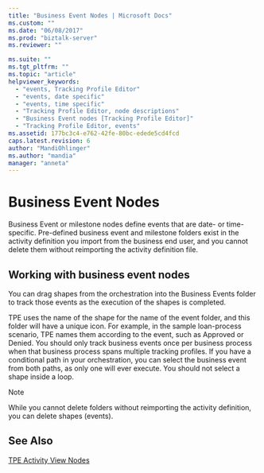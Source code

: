 ```yaml
---
title: "Business Event Nodes | Microsoft Docs"
ms.custom: ""
ms.date: "06/08/2017"
ms.prod: "biztalk-server"
ms.reviewer: ""

ms.suite: ""
ms.tgt_pltfrm: ""
ms.topic: "article"
helpviewer_keywords: 
  - "events, Tracking Profile Editor"
  - "events, date specific"
  - "events, time specific"
  - "Tracking Profile Editor, node descriptions"
  - "Business Event nodes [Tracking Profile Editor]"
  - "Tracking Profile Editor, events"
ms.assetid: 177bc3c4-e762-42fe-80bc-edede5cd4fcd
caps.latest.revision: 6
author: "MandiOhlinger"
ms.author: "mandia"
manager: "anneta"
---
```

# Business Event Nodes
Business Event or milestone nodes define events that are date- or time-specific. Pre-defined business event and milestone folders exist in the activity definition you import from the business end user, and you cannot delete them without reimporting the activity definition file.  
  
## Working with business event nodes  
 You can drag shapes from the orchestration into the Business Events folder to track those events as the execution of the shapes is completed.  
  
 TPE uses the name of the shape for the name of the event folder, and this folder will have a unique icon. For example, in the sample loan-process scenario, TPE names them according to the event, such as Approved or Denied. You should only track business events once per business process when that business process spans multiple tracking profiles. If you have a conditional path in your orchestration, you can select the business event from both paths, as only one will ever execute. You should not select a shape inside a loop.  
  
> [!NOTE]
>  While you cannot delete folders without reimporting the activity definition, you can delete shapes (events).  
  
## See Also  
 [TPE Activity View Nodes](../core/tpe-activity-view-nodes.md)